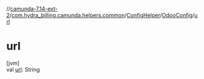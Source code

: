 //[camunda-7.14-ext-2](../../../../index.md)/[com.hydra_billing.camunda.helpers.common](../../index.md)/[ConfigHelper](../index.md)/[OdooConfig](index.md)/[url](url.md)

# url

[jvm]\
val [url](url.md): String
